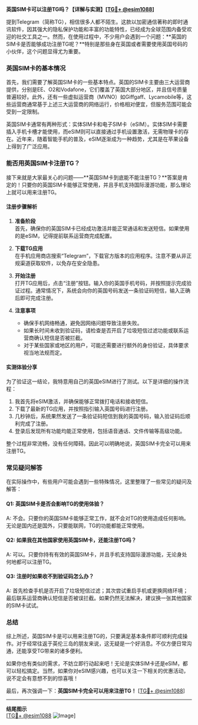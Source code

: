 **英国SIM卡可以注册TG吗？【详解与实测】[[TG💪+ @esim1088](https://t.me/s/esim1088)]**

提到Telegram（简称TG），相信很多人都不陌生。这款以加密通信著称的即时通讯软件，因其强大的隐私保护功能和丰富的功能特性，已经成为全球范围内备受欢迎的社交工具之一。然而，在使用过程中，不少用户会遇到一个问题：**英国的SIM卡是否能够成功注册TG呢？**特别是那些身在英国或者需要使用英国号码的小伙伴，这个问题显得尤为重要。

### **英国SIM卡的基本情况**

首先，我们需要了解英国SIM卡的一些基本特点。英国的SIM卡主要由三大运营商提供，分别是EE、O2和Vodafone，它们覆盖了英国大部分地区，并且信号质量普遍较好。此外，还有一些虚拟运营商（MVNO）如Giffgaff、Lycamobile等，这些运营商通常基于上述三大运营商的网络运行，价格相对便宜，但服务范围可能会受到一定限制。

英国SIM卡通常有两种形式：实体SIM卡和电子SIM卡（eSIM）。实体SIM卡需要插入手机卡槽才能使用，而eSIM则可以直接通过手机设置激活，无需物理卡的存在。近年来，随着智能手机的普及，eSIM逐渐成为一种趋势，尤其是在苹果设备上得到了广泛应用。

### **能否用英国SIM卡注册TG？**

接下来就是大家最关心的问题——**英国SIM卡到底能不能注册TG？**答案是肯定的！只要你的英国SIM卡能够正常使用，并且手机支持国际漫游功能，那么理论上就可以用来注册TG。

#### **注册步骤解析**
1. **准备阶段**  
   首先，确保你的英国SIM卡已经成功激活并能正常通话和发送短信。如果使用的是eSIM，记得提前联系运营商完成配置。
   
2. **下载TG应用**  
   在手机应用商店搜索“Telegram”，下载官方版本的应用程序。注意不要从非正规渠道获取软件，以免存在安全隐患。

3. **开始注册**  
   打开TG应用后，点击“注册”按钮。输入你的英国手机号码，并按照提示完成验证过程。通常情况下，系统会向你的英国号码发送一条验证码短信，输入正确后即可完成注册。

4. **注意事项**  
   - 确保手机网络畅通，避免因网络问题导致注册失败。
   - 如果长时间未收到验证码，请检查是否开启了垃圾短信过滤功能或联系运营商确认短信是否被拦截。
   - 对于某些国家或地区的用户，可能还需要进行额外的身份验证，具体要求视当地法规而定。

#### **实测体验分享**
为了验证这一结论，我特意用自己的英国eSIM进行了测试。以下是详细的操作流程：
1. 我首先将eSIM激活，并确保能够正常拨打电话和接收短信。
2. 下载了最新的TG应用，并按照指引输入英国号码进行注册。
3. 几秒钟后，系统果然发送了一条验证码短信到我的英国号码，输入验证码后顺利完成了注册。
4. 登录后发现所有功能均能正常使用，包括语音通话、文件传输等高级功能。

整个过程非常流畅，没有任何障碍。因此可以明确地说，英国SIM卡完全可以用来注册TG。

### **常见疑问解答**

在实际操作中，有些用户可能会遇到一些特殊情况，这里整理了一些常见的疑问及解答：

#### **Q1: 英国SIM卡是否会影响TG的使用体验？**
A: 不会。只要你的英国SIM卡能够正常工作，就不会对TG的使用造成任何影响。无论是国内还是国外，只要能联网，TG的功能都能正常使用。

#### **Q2: 如果我在其他国家使用英国SIM卡，还能注册TG吗？**
A: 可以。只要你持有有效的英国SIM卡，并且手机支持国际漫游功能，无论身处何地都可以注册TG。

#### **Q3: 注册时如果收不到验证码怎么办？**
A: 首先检查手机是否开启了垃圾短信过滤；其次尝试重启手机或更换网络环境；最后联系运营商确认短信是否被误拦截。如果仍然无法解决，建议换一张其他国家的SIM卡试试。

### **总结**

综上所述，英国SIM卡是可以用来注册TG的，只要满足基本条件即可顺利完成操作。对于经常往返于英伦三岛的朋友来说，这无疑是一个好消息。不仅方便日常沟通，还能享受TG带来的诸多便利。

如果你也有类似的需求，不妨立即行动起来吧！无论是实体SIM卡还是eSIM，都可以轻松搞定。当然，如果你对eSIM感兴趣，也可以关注一下相关的优惠活动，说不定会有意想不到的惊喜哦！

最后，再次强调一下：**英国SIM卡完全可以用来注册TG！** [[TG💪+ @esim1088](https://t.me/s/esim1088)]  

---

**结尾图示**  
[[TG💪+ @esim1088](https://t.me/s/esim1088) ![Image](https://i.postimg.cc/4NQfJmqS/Snipaste-2025-05-13-00-14-12.png)]
